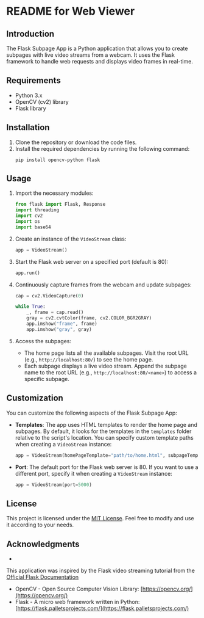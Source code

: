 # README for Web Viewer

## Introduction
The Flask Subpage App is a Python application that allows you to create subpages with live video streams from a webcam. It uses the Flask framework to handle web requests and displays video frames in real-time.

## Requirements
- Python 3.x
- OpenCV (cv2) library
- Flask library

## Installation
1. Clone the repository or download the code files.
2. Install the required dependencies by running the following command:
   ```
   pip install opencv-python flask
   ```

## Usage
1. Import the necessary modules:
   ```python
   from flask import Flask, Response
   import threading
   import cv2
   import os
   import base64
   ```

2. Create an instance of the `VideoStream` class:
   ```python
   app = VideoStream()
   ```

3. Start the Flask web server on a specified port (default is 80):
   ```python
   app.run()
   ```

4. Continuously capture frames from the webcam and update subpages:
   ```python
   cap = cv2.VideoCapture(0)
   
   while True:
       _, frame = cap.read()
       gray = cv2.cvtColor(frame, cv2.COLOR_BGR2GRAY)
       app.imshow("frame", frame)
       app.imshow("gray", gray)
   ```

5. Access the subpages:
   - The home page lists all the available subpages. Visit the root URL (e.g., `http://localhost:80/`) to see the home page.
   - Each subpage displays a live video stream. Append the subpage name to the root URL (e.g., `http://localhost:80/<name>`) to access a specific subpage.

## Customization
You can customize the following aspects of the Flask Subpage App:

- **Templates**: The app uses HTML templates to render the home page and subpages. By default, it looks for the templates in the `templates` folder relative to the script's location. You can specify custom template paths when creating a `VideoStream` instance:
   ```python
   app = VideoStream(homePageTemplate="path/to/home.html", subpageTemplate="path/to/subpage.html")
   ```

- **Port**: The default port for the Flask web server is 80. If you want to use a different port, specify it when creating a `VideoStream` instance:
   ```python
   app = VideoStream(port=5000)
   ```


## License

This project is licensed under the [MIT License](https://opensource.org/licenses/MIT). Feel free to modify and use it according to your needs.

## Acknowledgments

-

 This application was inspired by the Flask video streaming tutorial from the [Official Flask Documentation](https://flask.palletsprojects.com/)
- OpenCV - Open Source Computer Vision Library: [https://opencv.org/](https://opencv.org/)
- Flask - A micro web framework written in Python: [https://flask.palletsprojects.com/](https://flask.palletsprojects.com/)